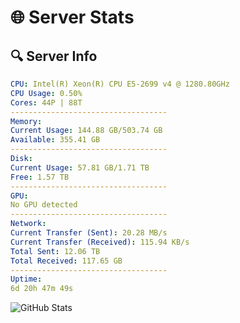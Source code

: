 # 🌐 Server Stats
## 🔍 Server Info
```yaml
CPU: Intel(R) Xeon(R) CPU E5-2699 v4 @ 1280.80GHz
CPU Usage: 0.50%
Cores: 44P | 88T
-----------------------------------
Memory:
Current Usage: 144.88 GB/503.74 GB
Available: 355.41 GB
-----------------------------------
Disk:
Current Usage: 57.81 GB/1.71 TB
Free: 1.57 TB
-----------------------------------
GPU:
No GPU detected
-----------------------------------
Network:
Current Transfer (Sent): 20.28 MB/s
Current Transfer (Received): 115.94 KB/s
Total Sent: 12.06 TB
Total Received: 117.65 GB
-----------------------------------
Uptime:
6d 20h 47m 49s
```
![GitHub Stats](https://img.shields.io/badge/Updated-2025-03-14_18:10:38-blue)